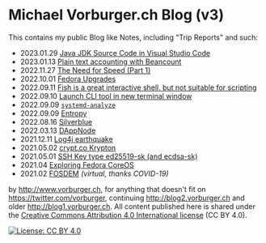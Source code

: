 # Michael Vorburger.ch Blog (v3)

This contains my public Blog like Notes, including "Trip Reports" and such:

* 2023.01.29 [Java JDK Source Code in Visual Studio Code](java/vsc-java-src.md)
* 2023.01.13 [Plain text accounting with Beancount](finance/beancount.md)
* 2022.11.27 [The Need for Speed (Part 1)](networking/speed1.md)
* 2022.10.01 [Fedora Upgrades](linux/fedora-upgrade.md)
* 2022.09.11 [Fish is a great interactive shell, but not suitable for scripting](linux/fish-scripting.md)
* 2022.09.10 [Launch CLI tool in new terminal window](linux/gnome-terminal.md)
* 2022.09.09 [`systemd-analyze`](linux/systemd-analyze.md)
* 2022.09.09 [Entropy](linux/entropy.md)
* 2022.08.16 [Silverblue](linux/silverblue.md)
* 2022.03.13 [DAppNode](linux/dappnode/)
* 2021.12.11 [Log4j earthquake](https://github.com/vorburger/Log4j_CVE-2021-44228)
* 2021.05.02 [crypt.co Krypton](security/krypt.co.md)
* 2021.05.01 [SSH Key type ed25519-sk (and ecdsa-sk)](security/ed25519-sk.md)
* 2021.04 [Exploring Fedora CoreOS](linux/coreos/)
* 2021.02 [FOSDEM](conferences/FOSDEM-2021.md) _(virtual, thanks COVID-19)_

by http://www.vorburger.ch, for anything that doesn't fit on https://twitter.com/vorburger,
continuing http://blog2.vorburger.ch and older http://blog1.vorburger.ch. All content
published here is shared under the [Creative Commons Attribution 4.0 International license](https://creativecommons.org/licenses/by/4.0/) (CC BY 4.0).

[![License: CC BY 4.0](https://img.shields.io/badge/License-CC%20BY%204.0-lightgrey.svg)](https://creativecommons.org/licenses/by/4.0/)
